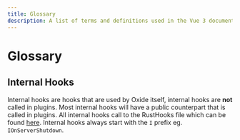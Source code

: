 ```yaml
---
title: Glossary
description: A list of terms and definitions used in the Vue 3 documentation.
---
```


# Glossary

## Internal Hooks
Internal hooks are hooks that are used by Oxide itself, internal hooks are **not** called in plugins.
Most internal hooks will have a public counterpart that is called in plugins.
All internal hooks call to the RustHooks file which can be found [here](https://github.com/OxideMod/Oxide.Rust/blob/develop/src/RustHooks.cs).
Internal hooks always start with the `I` prefix eg. `IOnServerShutdown`.